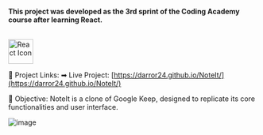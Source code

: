 **This project was developed as the 3rd sprint of the Coding Academy course after learning React.**

<br> <img src="https://github.com/user-attachments/assets/4fff3359-0789-41b6-b496-92f8245851ac" alt="React Icon" height="50px"> <br>

🔗 Project Links:
➡ Live Project: [https://darror24.github.io/NoteIt/](https://darror24.github.io/NoteIt/)

🎯 Objective:
NoteIt is a clone of Google Keep, designed to replicate its core functionalities and user interface.

![image](https://github.com/user-attachments/assets/c0a1d29c-f270-4d8e-8dd8-062ec9637c51)




